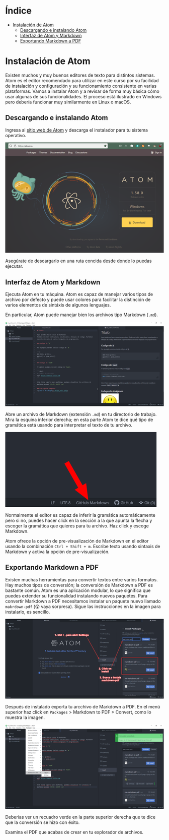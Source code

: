 <!-- markdown-toc start - Don't edit this section. Run M-x markdown-toc-refresh-toc -->
# Índice

- [Instalación de Atom](#instalación-de-atom)
    - [Descargando e instalando Atom](#descargando-e-instalando-atom)
    - [Interfaz de Atom y Markdown](#interfaz-de-atom-y-markdown)
    - [Exportando Markdown a PDF](#exportando-markdown-a-pdf)

<!-- markdown-toc end -->


# Instalación de Atom

Existen muchos y muy buenos editores de texto para distintos sistemas.
Atom es el editor recomendado para utilizar en este curso por su
facilidad de instalación y configuración y su funcionamiento consistente
en varias plataformas. Vamos a instalar Atom y a revisar de forma muy
básica cómo usar algunas de sus funcionalidades. El proceso está
ilustrado en Windows pero debería funcionar muy similarmente en Linux o
macOS.

## Descargando e instalando Atom

Ingresa al [sitio web de Atom](https://atom.io/) y descarga el
instalador para tu sistema operativo.

![](./Imagenes/atom_page.png)

Asegúrate de descargarlo en una ruta concida desde donde lo puedas
ejecutar.

## Interfaz de Atom y Markdown

Ejecuta Atom en tu máquina. Atom es capaz de manejar varios tipos de
archivo por defecto y puede usar colores para facilitar la distinción de
varios elementos de sintáxis de algunos lenguajes.

En particular, Atom puede manejar bien los archivos tipo Markdown
(`.md`).

![](./Imagenes/atom_interfaz2.png)

Abre un archivo de Markdown (extensión `.md`) en tu directorio de
trabajo. Mira la esquina inferior derecha; en esta parte Atom te dice
qué tipo de gramática está usando para interpretar el texto de tu
archivo.

![](./Imagenes/atom_gramatica.png)

Normalmente el editor es capaz de inferir la gramática automáticamente
pero si no, puedes hacer click en la sección a la que apunta la flecha y
escoger la gramática que quieres para tu archivo. Haz click y escoge
Markdown.

Atom ofrece la opción de pre-visualización de Markdown en el editor
usando la combinación `Ctrl + Shift + m`. Escribe texto usando sintaxis
de Markdown y activa la opción de pre-visualización.

## Exportando Markdown a PDF

Existen muchas herramientas para convertir textos entre varios formatos.
Hay muchos tipos de conversión; la conversión de Markdown a PDF es
bastante común. Atom es una aplicación modular, lo que significa que
puedes extender su funcionalidad instalando nuevos paquetes. Para
convertir Markdown a PDF necesitamos instalar un paquete nuevo llamado
`makrdown-pdf` (:astonished: vaya sorpresa). Sigue las instrucciones en
la imagen para instalarlo, es sencillo.

![](./Imagenes/instrucciones_markdown_pdf.png)

Después de instalado exporta tu arcchivo de Markdown a PDF. En el menú
superior haz click en `Packages` \> Markdown to PDF \> Convert, como lo
muestra la imagen.

![](./Imagenes/atom_markdown_a_pdf.png)

Deberías ver un recuadro verde en la parte superior derecha que te dice
que la conversión se hizo con éxito.

Examina el PDF que acabas de crear en tu explorador de archivos.
